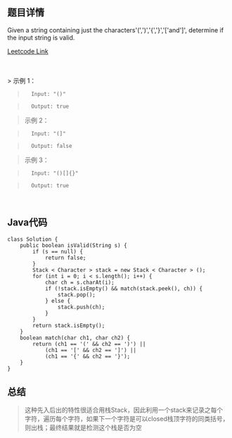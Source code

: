 <!--
 * @Author: Li yli2935@uwo.ca
 * @Date: 2023-06-24 15:13:50
 * @LastEditors: Li yli2935@uwo.ca
 * @LastEditTime: 2023-06-30 17:37:49
 * @FilePath: /practie/practice/src/modules/pages/LinkedList/Markdown/MergeTwoSortedLists.md
 * @Description: 这是默认设置,请设置`customMade`, 打开koroFileHeader查看配置 进行设置: https://github.com/OBKoro1/koro1FileHeader/wiki/%E9%85%8D%E7%BD%AE
-->
## 题目详情
Given a string containing just the characters'(',')','{','}','['and']', determine if the input string is valid.

<a href="https://leetcode.com/problems/search-insert-position/" target="_blank">Leetcode Link</a>

<br/>
<br/>
> 示例 1：

>       Input: "()"

>       Output: true
        
> 示例 2：

>       Input: "(]"

>       Output: false

> 示例 3：

>       Input: "()[]{}"

>       Output: true


<br/>



## Java代码
```
class Solution {
    public boolean isValid(String s) {
        if (s == null) {
            return false;
        }
        Stack < Character > stack = new Stack < Character > ();
        for (int i = 0; i < s.length(); i++) {
            char ch = s.charAt(i);
            if (!stack.isEmpty() && match(stack.peek(), ch)) {
                stack.pop();
            } else {
                stack.push(ch);
            }
        }
        return stack.isEmpty();
    }
    boolean match(char ch1, char ch2) {
        return (ch1 == '(' && ch2 == ')') ||
            (ch1 == '[' && ch2 == ']') ||
            (ch1 == '{' && ch2 == '}');
    }
}

```
## 总结
>   这种先入后出的特性很适合用栈Stack，因此利用一个stack来记录之每个字符，遍历每个字符，如果下一个字符是可以closed栈顶字符的同类括号，则出栈；最终结果就是检测这个栈是否为空




